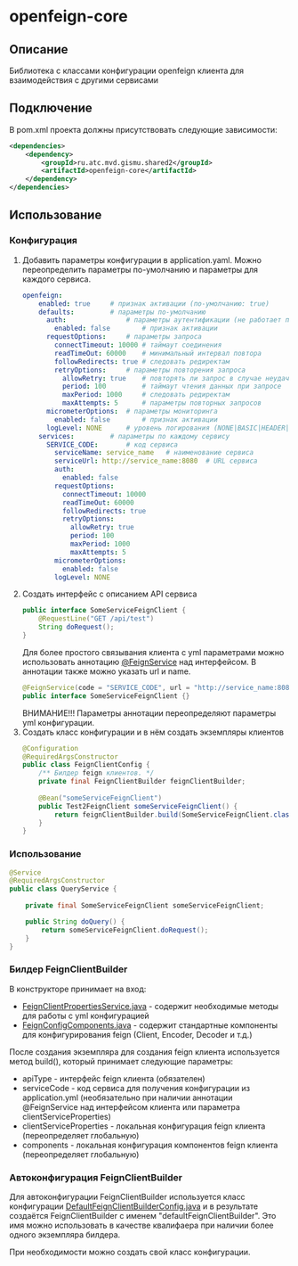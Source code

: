# openfeign-core

## Описание

Библиотека с классами конфигурации openfeign клиента для взаимодействия с другими сервисами

## Подключение

В pom.xml проекта должны присутствовать следующие зависимости:
```xml
<dependencies>
    <dependency>
        <groupId>ru.atc.mvd.gismu.shared2</groupId>
        <artifactId>openfeign-core</artifactId>
    </dependency>
</dependencies>
```

## Использование

### Конфигурация
1. Добавить параметры конфигурации в application.yaml.
   Можно переопределить параметры по-умолчанию и параметры для каждого сервиса.
    ```yaml
    openfeign:
        enabled: true     # признак активации (по-умолчанию: true)
        defaults:         # параметры по-умолчанию
          auth:               # параметры аутентификации (не работает пока)
            enabled: false        # признак активации
          requestOptions:     # параметры запроса
            connectTimeout: 10000 # таймаут соединения
            readTimeOut: 60000    # минимальный интервал повтора
            followRedirects: true # следовать редиректам
            retryOptions:     # параметры повторения запроса
              allowRetry: true    # повторять ли запрос в случае неудачи
              period: 100         # таймаут чтения данных при запросе
              maxPeriod: 1000     # следовать редиректам
              maxAttempts: 5      # параметры повторных запросов
          micrometerOptions:  # параметры мониторинга
            enabled: false        # признак активации
          logLevel: NONE      # уровень логирования (NONE|BASIC|HEADER|FULL)
        services:         # параметры по каждому сервису
          SERVICE_CODE:       # код сервиса
            serviceName: service_name   # наименование сервиса
            serviceUrl: http://service_name:8080  # URL сервиса
            auth:
              enabled: false
            requestOptions:
              connectTimeout: 10000
              readTimeOut: 60000
              followRedirects: true
              retryOptions:
                allowRetry: true
                period: 100
                maxPeriod: 1000
                maxAttempts: 5
            micrometerOptions:
              enabled: false
            logLevel: NONE
    ```
2. Создать интерфейс с описанием API сервиса
    ```java
    public interface SomeServiceFeignClient {
        @RequestLine("GET /api/test")
        String doRequest();
    }
    ```
   Для более простого связывания клиента с yml параметрами можно использовать аннотацию [@FeignService](../openfeign-api/src/main/java/ru/atc/mvd/gismu/shared2/communication/openfeign/api/annotation/FeignService.java)
   над интерфейсом. В аннотации также можно указать url и name.
    ```java
    @FeignService(code = "SERVICE_CODE", url = "http://service_name:8080", name = "service_name")
    public interface SomeServiceFeignClient {}
    ```
   ВНИМАНИЕ!!! Параметры аннотации переопределяют параметры yml конфигурации.
3. Создать класс конфигурации и в нём создать экземпляры клиентов
    ```java
    @Configuration
    @RequiredArgsConstructor
    public class FeignClientConfig {
        /** Билдер feign клиентов. */
        private final FeignClientBuilder feignClientBuilder;
        
        @Bean("someServiceFeignClient")
        public Test2FeignClient someServiceFeignClient() {
            return feignClientBuilder.build(SomeServiceFeignClient.class, "SERVICE_CODE");
        }
    }
    ```

### Использование
```java
@Service
@RequiredArgsConstructor
public class QueryService {
    
    private final SomeServiceFeignClient someServiceFeignClient;

    public String doQuery() {
        return someServiceFeignClient.doRequest();
    }
}
```

### Билдер FeignClientBuilder

В конструкторе принимает на вход: 
- [FeignClientPropertiesService.java](../openfeign-api/src/main/java/ru/atc/mvd/gismu/shared2/communication/openfeign/api/FeignClientPropertiesService.java) -
содержит необходимые методы для работы с yml конфигурацией
- [FeignConfigComponents.java](../openfeign-api/src/main/java/ru/atc/mvd/gismu/shared2/communication/openfeign/api/config/FeignConfigComponents.java) - 
содержит стандартные компоненты для конфигурирования feign (Client, Encoder, Decoder и т.д.)

После создания экземпляра для создания feign клиента используется метод build(), который принимает следующие параметры:
- apiType - интерфейс feign клиента (обязателен)
- serviceCode - код сервиса для получения конфигурации из application.yml (необязательно при наличии аннотации @FeignService над интерфейсом клиента или параметра clientServiceProperties)
- clientServiceProperties - локальная конфигурация feign клиента (переопределяет глобальную)
- components - локальная конфигурация компонентов feign клиента (переопределяет глобальную)

### Автоконфигурация FeignClientBuilder

Для автоконфигурации FeignClientBuilder используется класс конфигурации [DefaultFeignClientBuilderConfig.java](src/main/java/ru/atc/mvd/gismu/shared2/communication/openfeign/core/config/DefaultFeignClientBuilderConfig.java) 
и в результате создаётся FeignClientBuilder с именем "defaultFeignClientBuilder". Это имя можно использовать в качестве квалифаера при наличии более одного экземпляра билдера.

При необходимости можно создать свой класс конфигурации.